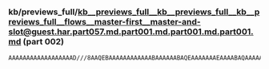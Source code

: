 ### kb/previews_full/kb__previews_full__kb__previews_full__kb__previews_full__flows__master-first__master-and-slot@guest.har.part057.md.part001.md.part001.md.part001.md (part 002)

```md
AAAAAAAAAAAAAAAAAAD///8AAQEBAAAAAAAAAAAABAAAAAABAQEAAAAAAAEAAAABAQAAAAAAAAAAAAABAQEAAAEBAAABAAABAQEAAAEBAP8BAAAAAQAABf8BAP8B/wD+AAAAAAEBAAIA/gAEAQIAJQgFAAf/A
```

```

